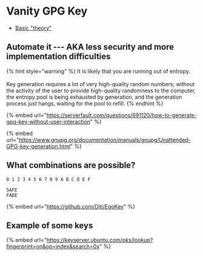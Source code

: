 # Vanity GPG Key

* [Basic "theory"](../../ict/gpg-key.md)

## Automate it --- AKA less security and more implementation difficulties

{% hint style="warning" %}
It is likely that you are running out of entropy. \
\
Key generation requires a lot of very high-quality random numbers; without the activity of the user to provide high-quality randomness to the computer, the entropy pool is being exhausted by generation, and the generation process just hangs, waiting for the pool to refill.
{% endhint %}

{% embed url="https://serverfault.com/questions/691120/how-to-generate-gpg-key-without-user-interaction" %}

{% embed url="https://www.gnupg.org/documentation/manuals/gnupg/Unattended-GPG-key-generation.html" %}

## What combinations are possible?

```
0 1 2 3 4 5 6 7 8 9 A B C D E F

5AFE
FADE
```

{% embed url="https://github.com/Diti/EgoKey" %}

## Example of some keys

{% embed url="https://keyserver.ubuntu.com/pks/lookup?fingerprint=on&op=index&search=0x" %}
